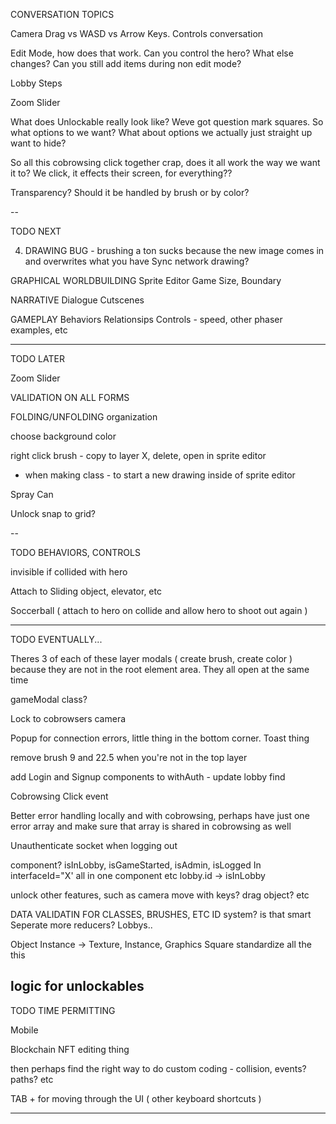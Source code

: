 CONVERSATION TOPICS

Camera Drag vs WASD vs Arrow Keys. Controls conversation

Edit Mode, how does that work. Can you control the hero? What else changes? Can you still add items during non edit mode?

Lobby Steps

Zoom Slider

What does Unlockable really look like? Weve got question mark squares. So what options to we want? What about options we actually just straight up want to hide? 

So all this cobrowsing click together crap, does it all work the way we want it to? We click, it effects their screen, for everything??

Transparency? Should it be handled by brush or by color?

--

TODO NEXT

4) DRAWING
  BUG - brushing a ton sucks because the new image comes in and overwrites what you have
  Sync network drawing?

GRAPHICAL WORLDBUILDING
Sprite Editor
Game Size, Boundary

NARRATIVE
Dialogue
Cutscenes

GAMEPLAY
Behaviors
Relationsips
Controls - speed, other phaser examples, etc

--------

TODO LATER

Zoom Slider

VALIDATION ON ALL FORMS

FOLDING/UNFOLDING organization

choose background color

right click brush - copy to layer X, delete, open in sprite editor

+ when making class - to start a new drawing inside of sprite editor

Spray Can

Unlock snap to grid?

--

TODO BEHAVIORS, CONTROLS

invisible if collided with hero

Attach to Sliding object, elevator, etc

Soccerball ( attach to hero on collide and allow hero to shoot out again )

---

TODO EVENTUALLY...

Theres 3 of each of these layer modals ( create brush, create color ) because they are not in the root element area. They all open at the same time

gameModal class?

Lock to cobrowsers camera

Popup for connection errors, little thing in the bottom corner. Toast thing

remove brush 9 and 22.5 when you're not in the top layer

add Login and Signup components to withAuth - update lobby find

Cobrowsing Click event

Better error handling locally and with cobrowsing, perhaps have just one error array and make sure that array is shared in cobrowsing as well

Unauthenticate socket when logging out

<AdminHidden> component? isInLobby, isGameStarted, isAdmin, isLogged In interfaceId="X' all in one component etc
lobby.id -> isInLobby

unlock other features, such as camera move with keys? drag object? etc

DATA VALIDATIN FOR CLASSES, BRUSHES, ETC
ID system? is that smart
Seperate more reducers?
Lobbys..

Object Instance -> Texture, Instance, Graphics
Square
standardize all the this

logic for unlockables
--------

TODO TIME PERMITTING

Mobile

Blockchain NFT editing thing

then perhaps find the right way to do custom coding - collision, events? paths? etc

TAB + for moving through the UI ( other keyboard shortcuts )

--------